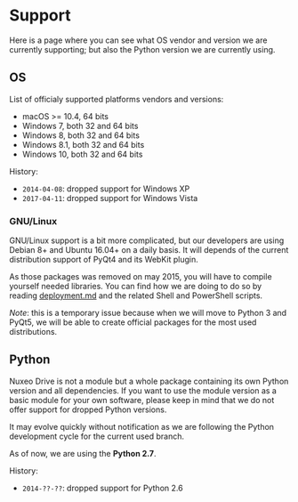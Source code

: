 # Support

Here is a page where you can see what OS vendor and version we are currently supporting; but also the Python version we are currently using.

## OS

List of officialy supported platforms vendors and versions:

- macOS >= 10.4, 64 bits
- Windows 7, both 32 and 64 bits
- Windows 8, both 32 and 64 bits
- Windows 8.1, both 32 and 64 bits
- Windows 10, both 32 and 64 bits

History:

- `2014-04-08`: dropped support for Windows XP
- `2017-04-11`: dropped support for Windows Vista

### GNU/Linux

GNU/Linux support is a bit more complicated, but our developers are using Debian 8+ and Ubuntu 16.04+ on a daily basis.
It will depends of the current distribution support of PyQt4 and its WebKit plugin.

As those packages was removed on may 2015, you will have to compile yourself needed libraries.
You can find how we are doing to do so by reading [deployment.md](https://github.com/nuxeo/nuxeo-drive/blob/master/docs/deployment.md) and the related Shell and PowerShell scripts.

_Note_: this is a temporary issue because when we will move to Python 3 and PyQt5, we will be able to create official packages for the most used distributions.

## Python

Nuxeo Drive is not a module but a whole package containing its own Python version and all dependencies.
If you want to use the module version as a basic module for your own software, please keep in mind that we do not offer support for dropped Python versions.

It may evolve quickly without notification as we are following the Python development cycle for the current used branch.
 
As of now, we are using the __Python 2.7__.

History:

- `2014-??-??`: dropped support for Python 2.6

